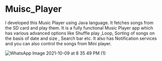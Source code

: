 # Muisc_Player
I developed this Music Player using Java language. It fetches songs from the SD card and play them. 
 It is a fully functional Music Player app which has various advanced options like Shuffle play ,Loop, Sorting of songs on the basis of date and size , Search bar etc.
 It also has Notification services and you can also control the songs from Mini player.
 
 ![WhatsApp Image 2021-10-09 at 8 35 49 PM (1)](https://user-images.githubusercontent.com/53477729/136663764-306cf126-cc55-494c-a0ae-27eda93f10cb.jpeg)

